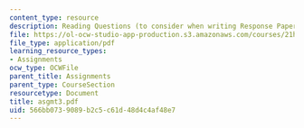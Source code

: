 ```yaml
---
content_type: resource
description: Reading Questions (to consider when writing Response Papers)
file: https://ol-ocw-studio-app-production.s3.amazonaws.com/courses/21h-342-the-royal-family-fall-2003/566bb0739089b2c5c61d48d4c4af48e7_asgmt3.pdf
file_type: application/pdf
learning_resource_types:
- Assignments
ocw_type: OCWFile
parent_title: Assignments
parent_type: CourseSection
resourcetype: Document
title: asgmt3.pdf
uid: 566bb073-9089-b2c5-c61d-48d4c4af48e7
---
```

